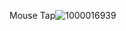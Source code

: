 Mouse Tap![1000016939](https://github.com/user-attachments/assets/35f77056-e92d-4e6b-9335-dd7e4284a815)
